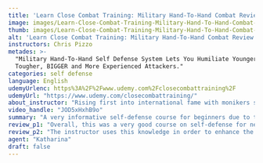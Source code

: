 ```yaml
---
title: 'Learn Close Combat Training: Military Hand-To-Hand Combat Review'
image: images/Learn-Close-Combat-Training-Military-Hand-To-Hand-Combat-Review.jpeg
thumb: images/Learn-Close-Combat-Training-Military-Hand-To-Hand-Combat-Review.jpeg
alt: 'Learn Close Combat Training: Military Hand-To-Hand Combat Review'
instructors: Chris Pizzo
metades: >-
  "Military Hand-To-Hand Self Defense System Lets You Humiliate Younger,
  Tougher, BIGGER and More Experienced Attackers."
categories: self defense
language: English
udemyUrlenc: https%3A%2F%2Fwww.udemy.com%2Fclosecombattraining%2F
udemyUrl: "https://www.udemy.com/closecombattraining/"
about_instructor: "Rising first into international fame with monikers such as “Lieutenant X” and “Captain Chris”, Chris Pizzo is a martial-artist/educator who eschewed the limelight in favor of passing on his know-how to his friends and family. Along with his military background and unique fighting methods of combining the traditional with the extreme, Chris aims to help give people expert-level instruction regarding health, abilities and martial-art skills."
video_handle: "JOD5xHxhB9o"
summary: "A very informative self-defense course for beginners due to techniques which are easily applicable, realistic and can be expected to deliver results. A very good course on being a better fighter at a physical and tactical standpoint."
review_p1: "Overall, this was a very good course on self-defense for newbies. The techniques shown were very practical and also informative for the viewers. They are relatively easy to follow and does not need much memorization in order to execute. It does not need one to have had any formal training in order to follow the techniques given by the instructor. The course gives techniques based on movements that everybody regardless of prior knowledge of martial arts can do. It also helps that the instructor is very proficient and knowledgeable of a wide spectrum of topics applicable to self-defense, such as WWII combat styles and the psychology behind self-defense."
review_p2: "The instructor uses this knowledge in order to enhance the effectivity of the course, as well as giving functional knowledge to the viewers. This makes it straight to the point and easier for people to follow. Also, within the course are examples and scenarios which are very realistic and viewers can, therefore, expect realistic reactions and results. And often the result of these precise and easily applicable instructions are viewers who have subsequently felt empowered with the confidence that this course has given them. The course is an instructional course well worthy of anyone’s time and money, with very favorable results."
agent: "Katharina"
draft: false
---
```


